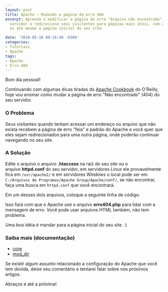 ```yaml
---
layout: post
title: Apache – Mudando a página de erro 404
excerpt: Aprenda a modificar a página de erro "Arquivo não encontrado" (404) do seu
  servidor e redirecione seus visitantes para páginas mais úteis, com conteúdo relevante
  ou até mesmo a página inicial do seu site.

date: '2010-05-18 09:16:49 -0300'
categories:
- Tutoriais
- Apache
tags:
- Apache
- Erro 404
---
```

Bom dia pessoal!

Continuando com algumas dicas tiradas do [Apache Cookbook](http://oreilly.com/catalog/9780596001919) do O'Reilly, hoje vou ensinar como mudar a página de erro "Não encontrado" (404) do seu servidor.

<h3>O Problema</h3>
Seus visitantes quando tentam acessar um endereço ou arquivo que não exista recebem a página de erro "feia" e padrão do Apache e você quer que eles sejam redirecionados para uma outra página, onde poderão continuar navegando no seu site.

<h3>A Solução</h3>
Edite o arquivo o arquivo <strong>.htaccess</strong> na raíz do seu site ou o arquivo <strong>httpd.conf</strong> do seu servidor, em servidores Linux ele provavelmente fica em <code>/usr/apache2/</code> e em servidores Windows o local pode ser em <code>C:/Arquivos de Programas/Apache Group/Apache/conf/</code>, se não encontrar, faça uma busca em <code>httpd.conf</code> que você encontrará.

Em um desses dois arquivos, coloque a seguinte linha de código:


<div data-gist-id="b5d0664b55facdb39908" data-gist-show-loading="false"></div>

Isso fará com que o Apache use o arquivo <strong>erro404.php</strong> para lidar com a mensagem de erro. Você pode usar arquivos HTML também, não tem problema.

Uma boa idéia é mandar para a página inicial do seu site. :)

<h3>Saiba mais (documentação)</h3>

* [core](http://httpd.apache.org/docs/2.2/mod/core.html#errordocument)
* [mod_dir](http://httpd.apache.org/docs/2.2/mod/mod_dir.html)

Se existir algum assunto relacionado a configuração do Apache que você tem dúvida, deixe seu comentário e tentarei falar sobre nos próximos artigos.

Abraços e até a próxima!

